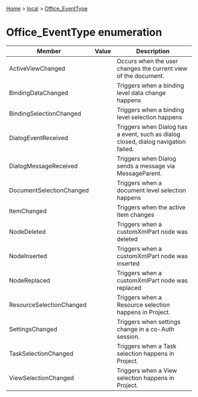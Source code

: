[Home](./index) &gt; [local](local.md) &gt; [Office\_EventType](local.office_eventtype.md)

# Office\_EventType enumeration

|  Member | Value | Description |
|  --- | --- | --- |
|  ActiveViewChanged |  | Occurs when the user changes the current view of the document. |
|  BindingDataChanged |  | Triggers when a binding level data change happens |
|  BindingSelectionChanged |  | Triggers when a binding level selection happens |
|  DialogEventReceived |  | Triggers when Dialog has a event, such as dialog closed, dialog navigation failed. |
|  DialogMessageReceived |  | Triggers when Dialog sends a message via MessageParent. |
|  DocumentSelectionChanged |  | Triggers when a document level selection happens |
|  ItemChanged |  | Triggers when the active item changes |
|  NodeDeleted |  | Triggers when a customXmlPart node was deleted |
|  NodeInserted |  | Triggers when a customXmlPart node was inserted |
|  NodeReplaced |  | Triggers when a customXmlPart node was replaced |
|  ResourceSelectionChanged |  | Triggers when a Resource selection happens in Project. |
|  SettingsChanged |  | Triggers when settings change in a co-Auth session. |
|  TaskSelectionChanged |  | Triggers when a Task selection happens in Project. |
|  ViewSelectionChanged |  | Triggers when a View selection happens in Project. |

